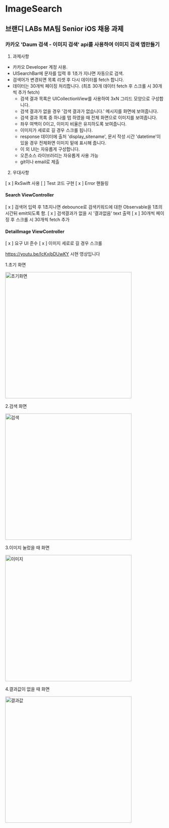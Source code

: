 # ImageSearch

## 브랜디  LABs MA팀 Senior iOS 채용 과제
### 카카오 'Daum 검색 - 이미지 검색' api를 사용하여 이미지 검색 앱만들기

1. 과제사항

* 카카오 Developer 계정 사용.
* UISearchBar에 문자를 입력 후 1초가 지나면 자동으로 검색.
* 검색어가 변경되면 목록 리셋 후 다시 데이터를 fetch 합니다.
* 데이터는 30개씩 페이징 처리합니다. (최초 30개 데이터 fetch 후 스크롤 시 30개씩 추가 fetch)
   - 검색 결과 목록은 UICollectionView를 사용하여 3xN 그리드 모양으로 구성합니다.
   - 검색 결과가 없을 경우 '검색 결과가 없습니다.' 메시지를 화면에 보여줍니다.
   - 검색 결과 목록 중 하나를 탭 하였을 때 전체 화면으로 이미지를 보여줍니다. 
   - 좌우 여백이 0이고, 이미지 비율은 유지하도록 보여줍니다.
   - 이미지가 세로로 길 경우 스크롤 됩니다.
    + response 데이터에 출처 'display_sitename', 문서 작성 시간 'datetime'이 있을 경우 전체화면 이미지 밑에 표시해 줍니다.
    + 이 외 UI는 자유롭게 구성합니다.
   - 오픈소스 라이브러리는 자유롭게 사용 가능
   - git이나 email로 제출


2. 우대사항

[ x ] RxSwift 사용
[ ] Test 코드 구현
[ x ] Error 핸들링

#### Search ViewController 
[ x ] 검색어 입력 후 1초지나면 debounce로 검색키워드에 대한 Observable을 1초의 시간뒤 emit되도록 함.
[ x ] 검색결과가 없을 시 '결과없음' text 출력 
[ x ] 30개씩 페이징 후 스크롤 시 30개씩 fetch 추가

#### DetailImage ViewController
[ x ] 요구 UI 준수
[ x ] 이미지 세로로 길 경우 스크롤



https://youtu.be/IcKxjbDUwKY 시현 영상입니다


1.초기 화면




<img width="400" alt="초기화면" src="https://user-images.githubusercontent.com/37135479/108620367-24a64380-746f-11eb-90d6-ac85ee3a6a92.png">







2.검색 화면




<img width="400" alt="검색" src="https://user-images.githubusercontent.com/37135479/108620369-2839ca80-746f-11eb-974a-5e630ef441a9.png">







3.이미지 눌렀을 때 화면



<img width="400" alt="이미지" src="https://user-images.githubusercontent.com/37135479/108620374-2b34bb00-746f-11eb-9acc-fd3b77e12f79.png">







4.결과값이 없을 때 화면



<img width="400" alt="결과값" src="https://user-images.githubusercontent.com/37135479/108620379-2e2fab80-746f-11eb-84ec-fe8f2f8d0b77.png">
